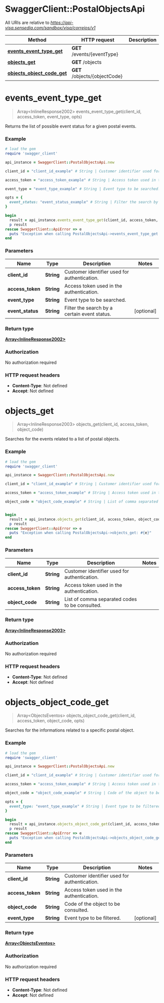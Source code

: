 # SwaggerClient::PostalObjectsApi

All URIs are relative to *https://api-visa.sensedia.com/sandbox/visa/correios/v1*

Method | HTTP request | Description
------------- | ------------- | -------------
[**events_event_type_get**](PostalObjectsApi.md#events_event_type_get) | **GET** /events/{eventType} | 
[**objects_get**](PostalObjectsApi.md#objects_get) | **GET** /objects | 
[**objects_object_code_get**](PostalObjectsApi.md#objects_object_code_get) | **GET** /objects/{objectCode} | 


# **events_event_type_get**
> Array&lt;InlineResponse2002&gt; events_event_type_get(client_id, access_token, event_type, opts)



Returns the list of possible event status for a given postal events.

### Example
```ruby
# load the gem
require 'swagger_client'

api_instance = SwaggerClient::PostalObjectsApi.new

client_id = "client_id_example" # String | Customer identifier used for authentication.

access_token = "access_token_example" # String | Access token used in the authentication.

event_type = "event_type_example" # String | Event type to be searched.

opts = { 
  event_status: "event_status_example" # String | Filter the search by a certain event status.
}

begin
  result = api_instance.events_event_type_get(client_id, access_token, event_type, opts)
  p result
rescue SwaggerClient::ApiError => e
  puts "Exception when calling PostalObjectsApi->events_event_type_get: #{e}"
end
```

### Parameters

Name | Type | Description  | Notes
------------- | ------------- | ------------- | -------------
 **client_id** | **String**| Customer identifier used for authentication. | 
 **access_token** | **String**| Access token used in the authentication. | 
 **event_type** | **String**| Event type to be searched. | 
 **event_status** | **String**| Filter the search by a certain event status. | [optional] 

### Return type

[**Array&lt;InlineResponse2002&gt;**](InlineResponse2002.md)

### Authorization

No authorization required

### HTTP request headers

 - **Content-Type**: Not defined
 - **Accept**: Not defined



# **objects_get**
> Array&lt;InlineResponse2003&gt; objects_get(client_id, access_token, object_code)



Searches for the events related to a list of postal objects.

### Example
```ruby
# load the gem
require 'swagger_client'

api_instance = SwaggerClient::PostalObjectsApi.new

client_id = "client_id_example" # String | Customer identifier used for authentication.

access_token = "access_token_example" # String | Access token used in the authentication.

object_code = "object_code_example" # String | List of comma separated codes to be consulted.


begin
  result = api_instance.objects_get(client_id, access_token, object_code)
  p result
rescue SwaggerClient::ApiError => e
  puts "Exception when calling PostalObjectsApi->objects_get: #{e}"
end
```

### Parameters

Name | Type | Description  | Notes
------------- | ------------- | ------------- | -------------
 **client_id** | **String**| Customer identifier used for authentication. | 
 **access_token** | **String**| Access token used in the authentication. | 
 **object_code** | **String**| List of comma separated codes to be consulted. | 

### Return type

[**Array&lt;InlineResponse2003&gt;**](InlineResponse2003.md)

### Authorization

No authorization required

### HTTP request headers

 - **Content-Type**: Not defined
 - **Accept**: Not defined



# **objects_object_code_get**
> Array&lt;ObjectsEventos&gt; objects_object_code_get(client_id, access_token, object_code, opts)



Searches for the informations related to a specific postal object.

### Example
```ruby
# load the gem
require 'swagger_client'

api_instance = SwaggerClient::PostalObjectsApi.new

client_id = "client_id_example" # String | Customer identifier used for authentication.

access_token = "access_token_example" # String | Access token used in the authentication.

object_code = "object_code_example" # String | Code of the object to be consulted.

opts = { 
  event_type: "event_type_example" # String | Event type to be filtered.
}

begin
  result = api_instance.objects_object_code_get(client_id, access_token, object_code, opts)
  p result
rescue SwaggerClient::ApiError => e
  puts "Exception when calling PostalObjectsApi->objects_object_code_get: #{e}"
end
```

### Parameters

Name | Type | Description  | Notes
------------- | ------------- | ------------- | -------------
 **client_id** | **String**| Customer identifier used for authentication. | 
 **access_token** | **String**| Access token used in the authentication. | 
 **object_code** | **String**| Code of the object to be consulted. | 
 **event_type** | **String**| Event type to be filtered. | [optional] 

### Return type

[**Array&lt;ObjectsEventos&gt;**](ObjectsEventos.md)

### Authorization

No authorization required

### HTTP request headers

 - **Content-Type**: Not defined
 - **Accept**: Not defined



